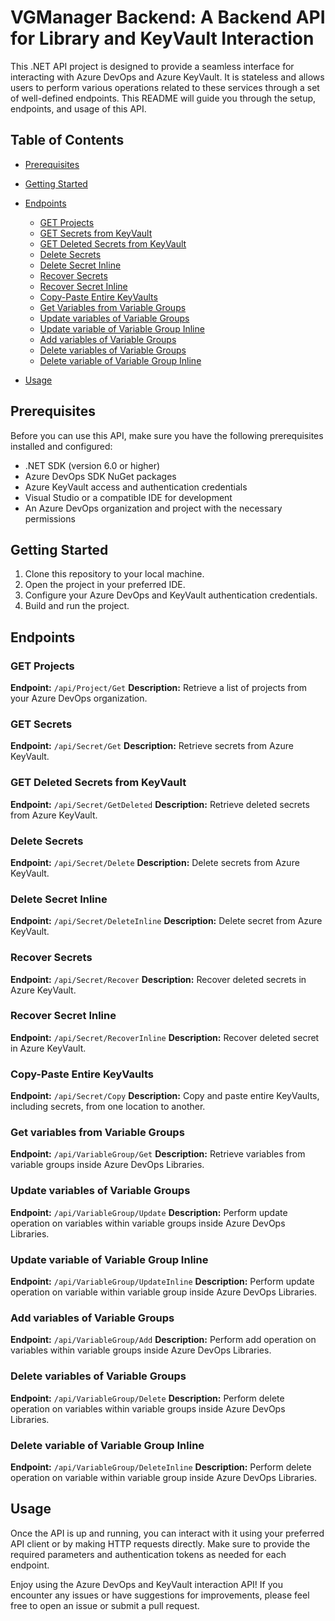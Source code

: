 # VGManager Backend: A Backend API for Library and KeyVault Interaction

This .NET API project is designed to provide a seamless interface for interacting with Azure DevOps and Azure KeyVault. It is stateless and allows users to perform various operations related to these services through a set of well-defined endpoints. This README will guide you through the setup, endpoints, and usage of this API.

## Table of Contents
- [Prerequisites](#prerequisites)
- [Getting Started](#getting-started)
- [Endpoints](#endpoints)
  - [GET Projects](#get-projects)
  - [GET Secrets from KeyVault](#get-secrets)
  - [GET Deleted Secrets from KeyVault](#get-deleted-secrets-from-keyvault)
  - [Delete Secrets](#delete-secrets)
  - [Delete Secret Inline](#delete-secret-inline)
  - [Recover Secrets](#recover-secrets)
  - [Recover Secret Inline](#recover-secret-inline)
  - [Copy-Paste Entire KeyVaults](#copy-paste-entire-keyvaults)
  - [Get Variables from Variable Groups](#get-variables-from-variable-groups)
  - [Update variables of Variable Groups](#update-variables-of-variable-groups)
  - [Update variable of Variable Group Inline](#update-variable-of-variable-group-inline)
  - [Add variables of Variable Groups](#add-variables-of-variable-groups)
  - [Delete variables of Variable Groups](#delete-variables-of-variable-groups)
  - [Delete variable of Variable Group Inline](#delete-variable-of-variable-group-inline)

- [Usage](#usage)

## Prerequisites
Before you can use this API, make sure you have the following prerequisites installed and configured:

- .NET SDK (version 6.0 or higher)
- Azure DevOps SDK NuGet packages
- Azure KeyVault access and authentication credentials
- Visual Studio or a compatible IDE for development
- An Azure DevOps organization and project with the necessary permissions

## Getting Started
1. Clone this repository to your local machine.
2. Open the project in your preferred IDE.
3. Configure your Azure DevOps and KeyVault authentication credentials.
4. Build and run the project.

## Endpoints

### GET Projects

**Endpoint:** `/api/Project/Get`
**Description:** Retrieve a list of projects from your Azure DevOps organization.

### GET Secrets

**Endpoint:** `/api/Secret/Get`
**Description:** Retrieve secrets from Azure KeyVault.

### GET Deleted Secrets from KeyVault

**Endpoint:** `/api/Secret/GetDeleted`
**Description:** Retrieve deleted secrets from Azure KeyVault.

### Delete Secrets

**Endpoint:** `/api/Secret/Delete`
**Description:** Delete secrets from Azure KeyVault.

### Delete Secret Inline

**Endpoint:** `/api/Secret/DeleteInline`
**Description:** Delete secret from Azure KeyVault.

### Recover Secrets

**Endpoint:** `/api/Secret/Recover`
**Description:** Recover deleted secrets in Azure KeyVault.

### Recover Secret Inline

**Endpoint:** `/api/Secret/RecoverInline`
**Description:** Recover deleted secret in Azure KeyVault.

### Copy-Paste Entire KeyVaults

**Endpoint:** `/api/Secret/Copy`
**Description:** Copy and paste entire KeyVaults, including secrets, from one location to another.

### Get variables from Variable Groups

**Endpoint:** `/api/VariableGroup/Get`
**Description:** Retrieve variables from variable groups inside Azure DevOps Libraries.

### Update variables of Variable Groups

**Endpoint:** `/api/VariableGroup/Update`
**Description:** Perform update operation on variables within variable groups inside Azure DevOps Libraries.

### Update variable of Variable Group Inline

**Endpoint:** `/api/VariableGroup/UpdateInline`
**Description:** Perform update operation on variable within variable group inside Azure DevOps Libraries.

### Add variables of Variable Groups

**Endpoint:** `/api/VariableGroup/Add`
**Description:** Perform add operation on variables within variable groups inside Azure DevOps Libraries.

### Delete variables of Variable Groups

**Endpoint:** `/api/VariableGroup/Delete`
**Description:** Perform delete operation on variables within variable groups inside Azure DevOps Libraries.

### Delete variable of Variable Group Inline

**Endpoint:** `/api/VariableGroup/DeleteInline`
**Description:** Perform delete operation on variable within variable group inside Azure DevOps Libraries.

## Usage
Once the API is up and running, you can interact with it using your preferred API client or by making HTTP requests directly. Make sure to provide the required parameters and authentication tokens as needed for each endpoint.

Enjoy using the Azure DevOps and KeyVault interaction API! If you encounter any issues or have suggestions for improvements, please feel free to open an issue or submit a pull request.